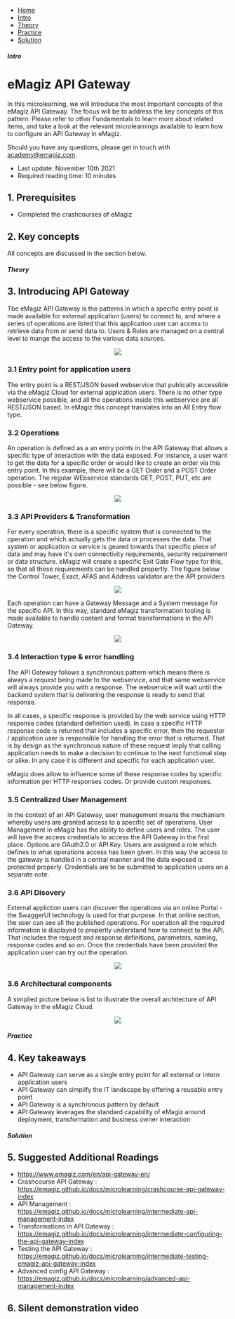 <div class="ez-academy">
    <div class="ez-academy__body">
        <main class="micro-learning">
        <ul class="doc-nav">
            <li class="doc-nav__item"><a href="../../docs/fundamental/index_academy_fundamental_all" class="doc-nav__link">Home</a></li>
            <li class="doc-nav__item"><a href="#intro" class="doc-nav__link">Intro</a></li>
            <li class="doc-nav__item"><a href="#theory" class="doc-nav__link">Theory</a></li>
            <li class="doc-nav__item"><a href="#practice" class="doc-nav__link">Practice</a></li>
            <li class="doc-nav__item"><a href="#solution" class="doc-nav__link">Solution</a></li>
        </ul>
<div class="doc">
 
##### Intro

# eMagiz API Gateway
 
In this microlearning, we will introduce the most important concepts of the eMagiz API Gateway. The focus will be to address the key concepts of this pattern. Please refer to other Fundamentals to learn more about related items, and take a look at the relevant microlearnings available to learn how to configure an API Gateway in eMagiz.

Should you have any questions, please get in touch with academy@emagiz.com.

- Last update: November 10th 2021
- Required reading time: 10 minutes

## 1. Prerequisites
- Completed the crashcourses of eMagiz


## 2. Key concepts
All concepts are discussed in the section below.

##### Theory
  
## 3. Introducing API Gateway

Tbe eMagiz API Gateway is the patterns in which a specific entry point is made available for external application (users) to connect to, and where a series of operations are listed that this application user can access to retrieve data from or send data to. Users & Roles are managed on a central level to mange the access to the various data sources.

<p align="center"><img src="../../img/fundamental/fundamental-api-gateway-introduction-1.png"></p>

### 3.1 Entry point for application users
The entry point is a REST/JSON based webservice that publically accessible via the eMagiz Cloud for external application users. There is no other type webservice possible, and all the operations inside this webservice are all REST/JSON based. In eMagiz this concept translates into an All Entry flow type.

### 3.2 Operations
An operation is defined as a an entry points in the API Gateway that allows a specific type of interaction with the data exposed. For instance, a user want to get the data for a specific order or would like to create an order via this entry point. In this example, there will be a GET Order and a POST Order operation. The regular WEbservice standards GET, POST, PUT, etc are possible - see below figure.

<p align="center"><img src="../../img/fundamental/fundamental-api-gateway-introduction-2.png"></p>
 
### 3.3 API Providers & Transformation
For every operation, there is a specific system that is connected to the operation and which actually gets the data or processes the data. That system or application or service is geared towards that specific piece of data and may have it's own connectivity requirements, security requirement or data structure. eMagiz will create a specific Exit Gate Flow type for this, so that all these requirements can be handled propertly. The figure below the Control Tower, Exact, AFAS and Address validator are the API providers

<p align="center"><img src="../../img/fundamental/fundamental-api-gateway-introduction-4.png"></p>

Each operation can have a Gateway Message and a System message for the specific API. In this way, standard eMagiz transformation tooling is made available to handle content and format transformations in the API Gateway.

<p align="center"><img src="../../img/fundamental/fundamental-api-gateway-introduction-5.png"></p>

### 3.4 Interaction type & error handling
The API Gateway follows a synchronous pattern which means there is always a request being made to the webservice, and that same webservice will always provide you with a response. The webservice will wait until the backend system that is delivering the response is ready to send that response. 

In all cases, a specific response is provided by the web service using HTTP response codes (standard definition used). In case a specific HTTP response code is returned that includes a specific error, then the requestor / application user is responsible for handling the error that is returned. That is by design as the synchronous nature of these request imply that calling application needs to make a decision to continue to the next functional step or alike. In any case it is different and specific for each application user.

eMagiz does allow to influence some of these response codes by specific information per HTTP responses codes. Or provide custom responses.

### 3.5 Centralized User Management
In the context of an API Gateway, user management means the mechanism whereby users are granted access to a specific set of operations. User Management in eMagiz has the ability to define users and roles. The user will have the access credentials to access the API Gateway in the first place. Options are OAuth2.0 or API Key. Users are assigned a role which defines to what operations access has been given. In this way the access to the gateway is handled in a central manner and the data exposed is protected properly. Credentials are to be submitted to application users on a separate note.

### 3.6 API Disovery
External appliction users can discover the operations via an online Portal - the SwaggerUI technology is used for that purpose. In that online section, the user can see all the published operations. For operation all the required information is displayed to propertly understand how to connect to the API. That includes the request and response definitions, parameters, naming, response codes and so on. Once the credentials have been provided the application user can try out the operation. 

<p align="center"><img src="../../img/fundamental/fundamental-api-gateway-introduction-3.png"></p>


### 3.6 Architectural components

A simplied picture below is list to illustrate the overall architecture of API Gateway in the eMagiz Cloud.  

<p align="center"><img src="../../img/fundamental/fundamental-api-gateway-introduction-6.png"></p>

##### Practice

## 4. Key takeaways

- API Gateway can serve as a single entry point for all external or intern application users
- API Gateway can simplify the IT landscape by offering a reusable entry point 
- API Gateway is a synchronous pattern by default
- API Gateway leverages the standard capability of eMagiz around deployment, transformation and business owner interaction

##### Solution

## 5. Suggested Additional Readings

- https://www.emagiz.com/en/api-gateway-en/
- Crashcourse API Gateway			: https://emagiz.github.io/docs/microlearning/crashcourse-api-gateway-index
- API Management					: https://emagiz.github.io/docs/microlearning/intermediate-api-management-index
- Transformations in API Gateway	: https://emagiz.github.io/docs/microlearning/intermediate-configuring-the-api-gateway-index
- Testing the API Gateway			: https://emagiz.github.io/docs/microlearning/intermediate-testing-emagiz-api-gateway-index
- Advanced config API Gateway		: https://emagiz.github.io/docs/microlearning/advanced-api-management-index


## 6. Silent demonstration video


</div>
</main>
</div>
</div>